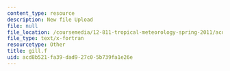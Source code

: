 ```yaml
---
content_type: resource
description: New file Upload
file: null
file_location: /coursemedia/12-811-tropical-meteorology-spring-2011/acd8b521fa39dad927c05b739fa1e26e_gill.f
file_type: text/x-fortran
resourcetype: Other
title: gill.f
uid: acd8b521-fa39-dad9-27c0-5b739fa1e26e
---
```

